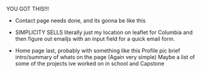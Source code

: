YOU GOT THIS!!!

* Contact page needs done, and its gonna be like this

- SIMPLICITY SELLS
literally just my location on leaflet for Columbia
and then figure out emailjs with an input field for a quick email form.




* Home page last, probably with something like this
Profile pic
brief intro/summary of whats on the page
(Again very simple)
Maybe a list of some of the projects ive worked on in school and Capstone
